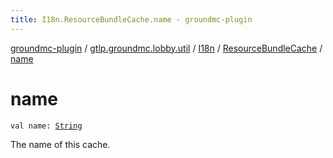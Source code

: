 ```yaml
---
title: I18n.ResourceBundleCache.name - groundmc-plugin
---
```


[groundmc-plugin](../../../index.html) / [gtlp.groundmc.lobby.util](../../index.html) / [I18n](../index.html) / [ResourceBundleCache](index.html) / [name](.)

# name

`val name: `[`String`](https://kotlinlang.org/api/latest/jvm/stdlib/kotlin/-string/index.html)

The name of this cache.

